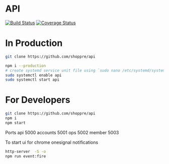 # API

[![Build Status](https://drone.shoppre.com/api/badges/shoppre/api/status.svg)](https://drone.shoppre.com/shoppre/api) [![Coverage Status](https://coveralls.io/repos/github/shoppre/api/badge.svg?t=3LfehZ)](https://coveralls.io/github/shoppre/api)
# In Production
```sh
git clone https://github.com/shoppre/api

npm i --production
# create systemd service unit file using `sudo nano /etc/systemd/system/api.service`
sudo systemctl enable api
sudo systemctl start api
```

# For Developers

```sh
git clone https://github.com/shoppre/api
npm i
npm start
```

Ports
api 5000
accounts 5001
ops 5002
member 5003

To start ui for chrome onesignal notifications

```sh
http-server  -S -o
npm run event:fire
```

